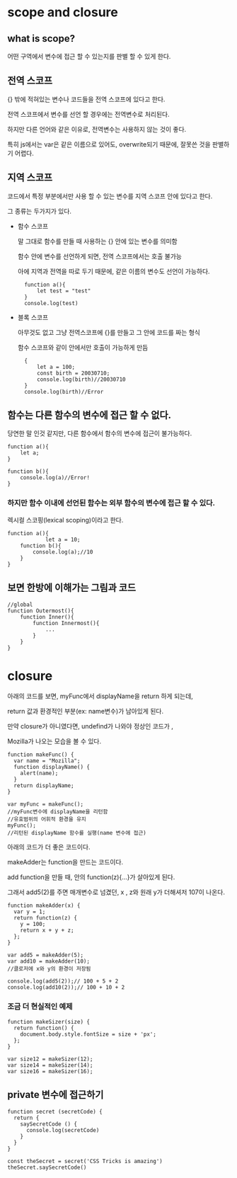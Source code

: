 # scope and closure

## what is scope?

어떤 구역에서 변수에 접근 할 수 있는지를 판별 할 수 있게 한다.

## 전역 스코프

{} 밖에 적혀있는 변수나 코드들을 전역 스코프에 있다고 한다.

전역 스코프에서 변수를 선언 할 경우에는 전역변수로 처리된다.

하지만 다른 언어와 같은 이유로, 전역변수는 사용하지 않는 것이 좋다.

특히 js에서는 var은 같은 이름으로 있어도, overwrite되기 때문에, 잘못쓴 것을 판별하기 어렵다.

## 지역 스코프

코드에서 특정 부분에서만 사용 할 수 있는 변수를 지역 스코프 안에 있다고 한다.

그 종류는 두가지가 있다.

- 함수 스코프

    말 그대로 함수를 만들 때 사용하는 {} 안에 있는 변수를 의미함

    함수 안에 변수를 선언하게 되면,  전역 스코프에서는 호출 불가능

    아에 지역과 전역을 따로 두기 때문에, 같은 이름의 변수도 선언이 가능하다.

        function a(){
        	let test = "test"
        }
        console.log(test)

- 블록 스코프

    아무것도 없고 그냥 전역스코프에 {}를 만들고 그 안에 코드를 짜는 형식

    함수 스코프와 같이 안에서만 호출이 가능하게 만듬

        {
        	let a = 100;
        	const birth = 20030710;
        	console.log(birth)//20030710
        }
        console.log(birth)//Error

## 함수는 다른 함수의 변수에 접근 할 수 없다.

당연한 말 인것 같지만, 다른 함수에서 함수의 변수에 접근이 불가능하다.

    function a(){
    	let a;
    }
    
    function b(){
    	console.log(a)//Error!
    }

### 하지만 함수 이내에 선언된 함수는 외부 함수의 변수에 접근 할 수 있다.

렉시컬 스코핑(lexical scoping)이라고 한다.

    function a(){
    			let a = 10;
        function b(){
    	    console.log(a);//10        
        }
    }

## 보면 한방에 이해가는 그림과 코드

[](https://www.notion.so/09f9ed39e5884a6e8616719c464206d5#1615ca2c709e417b880aac2ccb6f3617)

    //global
    function Outermost(){
    	function Inner(){
    		function Innermost(){
    			...
    		}
    	}
    }

# closure

아래의 코드를 보면, myFunc에서 displayName을 return 하게 되는데,

return 값과 환경적인 부분(ex: name변수)가 남아있게 된다.

만약 closure가 아니였다면, undefind가 나와야 정상인 코드가 ,

Mozilla가 나오는 모습을 볼 수 있다.

    function makeFunc() {
      var name = "Mozilla";
      function displayName() {
        alert(name);
      }
      return displayName;
    }
    
    var myFunc = makeFunc();
    //myFunc변수에 displayName을 리턴함
    //유효범위의 어휘적 환경을 유지
    myFunc();
    //리턴된 displayName 함수를 실행(name 변수에 접근)

아래의 코드가 더 좋은 코드이다.

makeAdder는 function을 만드는 코드이다.

add function을 만들 때, 안의 function(z){...}가 살아있게 된다.

그래서 add5(2)를 주면 매개변수로 넘겼던, x , z와 원래 y가 더해셔저 107이 나온다.

    function makeAdder(x) {
      var y = 1;
      return function(z) {
        y = 100;
        return x + y + z;
      };
    }
    
    var add5 = makeAdder(5);
    var add10 = makeAdder(10);
    //클로저에 x와 y의 환경이 저장됨
    
    console.log(add5(2));// 100 + 5 + 2
    console.log(add10(2));// 100 + 10 + 2

### 조금 더 현실적인 예제

    function makeSizer(size) {
      return function() {
        document.body.style.fontSize = size + 'px';
      };
    }
    
    var size12 = makeSizer(12);
    var size14 = makeSizer(14);
    var size16 = makeSizer(16);

## private 변수에 접근하기

    function secret (secretCode) {
      return {
        saySecretCode () {
          console.log(secretCode)
        }
      }
    }
    
    const theSecret = secret('CSS Tricks is amazing')
    theSecret.saySecretCode()